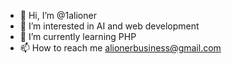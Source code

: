 - 👋 Hi, I’m @1alioner
- 👀 I’m interested in AI and web development
- 🌱 I’m currently learning PHP
- 📫 How to reach me alionerbusiness@gmail.com

<!---
1alioner/1alioner is a ✨ special ✨ repository because its `README.md` (this file) appears on your GitHub profile.
You can click the Preview link to take a look at your changes.
--->
